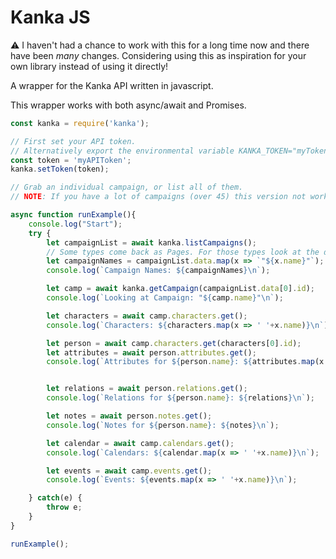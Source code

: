 # Kanka JS

:warning: I haven't had a chance to work with this for a long time now and there have been _many_ changes. Considering using this as inspiration for your own library instead of using it directly!

A wrapper for the Kanka API written in javascript. 


This wrapper works with both async/await and Promises.

```js
const kanka = require('kanka');

// First set your API token.
// Alternatively export the environmental variable KANKA_TOKEN="myToken"
const token = 'myAPIToken';
kanka.setToken(token);

// Grab an individual campaign, or list all of them.
// NOTE: If you have a lot of campaigns (over 45) this version not work for you as I haven't implemented pagination.

async function runExample(){
    console.log("Start");
    try {
        let campaignList = await kanka.listCampaigns();
        // Some types come back as Pages. For those types look at the data key
        let campaignNames = campaignList.data.map(x => `"${x.name}"`);
        console.log(`Campaign Names: ${campaignNames}\n`);

        let camp = await kanka.getCampaign(campaignList.data[0].id);
        console.log(`Looking at Campaign: "${camp.name}"\n`);

        let characters = await camp.characters.get();
        console.log(`Characters: ${characters.map(x => ' '+x.name)}\n`);

        let person = await camp.characters.get(characters[0].id);
        let attributes = await person.attributes.get();
        console.log(`Attributes for ${person.name}: ${attributes.map(x => x.name+': '+x.value+'\n')}\n`);


        let relations = await person.relations.get();
        console.log(`Relations for ${person.name}: ${relations}\n`);

        let notes = await person.notes.get();
        console.log(`Notes for ${person.name}: ${notes}\n`);

        let calendar = await camp.calendars.get();
        console.log(`Calendars: ${calendar.map(x => ' '+x.name)}\n`);

        let events = await camp.events.get();
        console.log(`Events: ${events.map(x => ' '+x.name)}\n`);

    } catch(e) {
        throw e;
    }
}

runExample();
```
